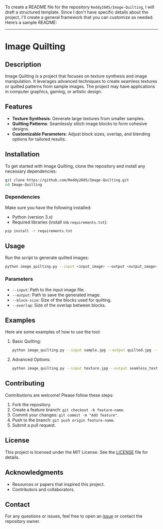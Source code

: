 To create a README file for the repository `Reddy2605/Image-Quilting`, I will draft a structured template. Since I don't have specific details about the project, I'll create a general framework that you can customize as needed. Here’s a sample README:

---

# Image Quilting

## Description
Image Quilting is a project that focuses on texture synthesis and image manipulation. It leverages advanced techniques to create seamless textures or quilted patterns from sample images. The project may have applications in computer graphics, gaming, or artistic design.

## Features
- **Texture Synthesis**: Generate large textures from smaller samples.
- **Quilting Patterns**: Seamlessly stitch image blocks to form cohesive designs.
- **Customizable Parameters**: Adjust block sizes, overlap, and blending options for tailored results.

## Installation
To get started with Image Quilting, clone the repository and install any necessary dependencies:

```bash
git clone https://github.com/Reddy2605/Image-Quilting.git
cd Image-Quilting
```

### Dependencies
Make sure you have the following installed:
- Python (version 3.x)
- Required libraries (install via `requirements.txt`):

```bash
pip install -r requirements.txt
```

## Usage
Run the script to generate quilted images:

```bash
python image_quilting.py --input <input_image> --output <output_image> --block-size <size> --overlap <overlap_size>
```

### Parameters
- `--input`: Path to the input image file.
- `--output`: Path to save the generated image.
- `--block-size`: Size of the blocks used for quilting.
- `--overlap`: Size of the overlap between blocks.

## Examples
Here are some examples of how to use the tool:

1. Basic Quilting:
   ```bash
   python image_quilting.py --input sample.jpg --output quilted.jpg --block-size 32 --overlap 16
   ```

2. Advanced Options:
   ```bash
   python image_quilting.py --input texture.jpg --output seamless_texture.jpg --block-size 64 --overlap 32
   ```

## Contributing
Contributions are welcome! Please follow these steps:
1. Fork the repository.
2. Create a feature branch: `git checkout -b feature-name`.
3. Commit your changes: `git commit -m "Add feature"`.
4. Push to the branch: `git push origin feature-name`.
5. Submit a pull request.

## License
This project is licensed under the MIT License. See the [LICENSE](LICENSE) file for details.

## Acknowledgments
- Resources or papers that inspired this project.
- Contributors and collaborators.

## Contact
For any questions or issues, feel free to open an [issue](https://github.com/Reddy2605/Image-Quilting/issues) or contact the repository owner.
